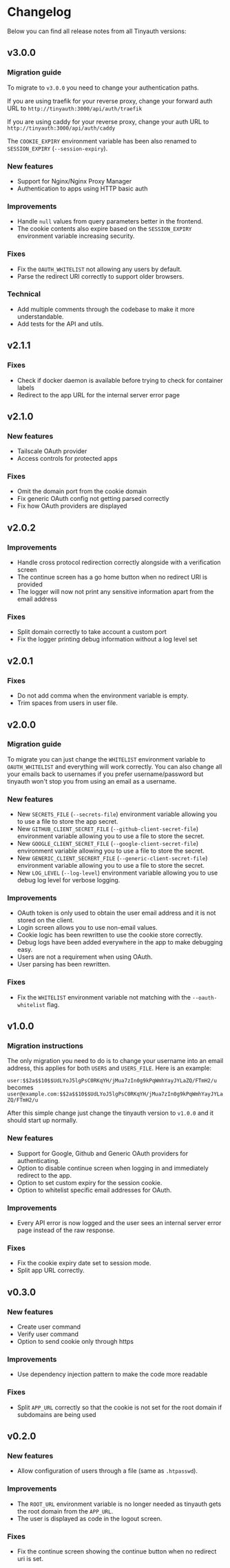 # Changelog

Below you can find all release notes from all Tinyauth versions:

## v3.0.0

### Migration guide

To migrate to `v3.0.0` you need to change your authentication paths.

If you are using traefik for your reverse proxy, change your forward auth URL to `http://tinyauth:3000/api/auth/traefik`

If you are using caddy for your reverse proxy, change your auth URL to `http://tinyauth:3000/api/auth/caddy`

The `COOKIE_EXPIRY` environment variable has been also renamed to `SESSION_EXPIRY` (`--session-expiry`).

### New features

- Support for Nginx/Nginx Proxy Manager
- Authentication to apps using HTTP basic auth

### Improvements

- Handle `null` values from query parameters better in the frontend.
- The cookie contents also expire based on the `SESSION_EXPIRY` environment variable increasing security.

### Fixes

- Fix the `OAUTH_WHITELIST` not allowing any users by default.
- Parse the redirect URI correctly to support older browsers.

### Technical

- Add multiple comments through the codebase to make it more understandable.
- Add tests for the API and utils.

## v2.1.1

### Fixes

- Check if docker daemon is available before trying to check for container labels
- Redirect to the app URL for the internal server error page

## v2.1.0

### New features

- Tailscale OAuth provider
- Access controls for protected apps

### Fixes

- Omit the domain port from the cookie domain
- Fix generic OAuth config not getting parsed correctly
- Fix how OAuth providers are displayed

## v2.0.2

### Improvements

- Handle cross protocol redirection correctly alongside with a verification screen
- The continue screen has a go home button when no redirect URI is provided
- The logger will now not print any sensitive information apart from the email address

### Fixes

- Split domain correctly to take account a custom port
- Fix the logger printing debug information without a log level set

## v2.0.1

### Fixes

- Do not add comma when the environment variable is empty.
- Trim spaces from users in user file.

## v2.0.0

### Migration guide

To migrate you can just change the `WHITELIST` environment variable to `OAUTH_WHITELIST` and everything will work correctly. You can also change all your emails back to usernames if you prefer username/password but tinyauth won't stop you from using an email as a username.

### New features

- New `SECRETS_FILE` (`--secrets-file`) environment variable allowing you to use a file to store the app secret.
- New `GITHUB_CLIENT_SECRET_FILE` (`--github-client-secret-file`) environment variable allowing you to use a file to store the secret.
- New `GOOGLE_CLIENT_SECRET_FILE` (`--google-client-secret-file`) environment variable allowing you to use a file to store the secret.
- New `GENERIC_CLIENT_SECRERT_FILE` (`--generic-client-secret-file`) environment variable allowing you to use a file to store the secret.
- New `LOG_LEVEL` (`--log-level`) environment variable allowing you to use debug log level for verbose logging.

### Improvements

- OAuth token is only used to obtain the user email address and it is not stored on the client.
- Login screen allows you to use non-email values.
- Cookie logic has been rewritten to use the cookie store correctly.
- Debug logs have been added everywhere in the app to make debugging easy.
- Users are not a requirement when using OAuth.
- User parsing has been rewritten.

### Fixes

- Fix the `WHITELIST` environment variable not matching with the `--oauth-whitelist` flag.

## v1.0.0

### Migration instructions

The only migration you need to do is to change your username into an email address, this applies for both `USERS` and `USERS_FILE`. Here is an example:

`user:$$2a$$10$$UdLYoJ5lgPsC0RKqYH/jMua7zIn0g9kPqWmhYayJYLaZQ/FTmH2/u` becomes `user@example.com:$$2a$$10$$UdLYoJ5lgPsC0RKqYH/jMua7zIn0g9kPqWmhYayJYLaZQ/FTmH2/u`

After this simple change just change the tinyauth version to `v1.0.0` and it should start up normally.

### New features

- Support for Google, Github and Generic OAuth providers for authenticating.
- Option to disable continue screen when logging in and immediately redirect to the app.
- Option to set custom expiry for the session cookie.
- Option to whitelist specific email addresses for OAuth.

### Improvements

- Every API error is now logged and the user sees an internal server error page instead of the raw response.

### Fixes

- Fix the cookie expiry date set to session mode.
- Split app URL correctly.

## v0.3.0

### New features

- Create user command
- Verify user command
- Option to send cookie only through https

### Improvements

- Use dependency injection pattern to make the code more readable

### Fixes

- Split `APP_URL` correctly so that the cookie is not set for the root domain if subdomains are being used

## v0.2.0

### New features

- Allow configuration of users through a file (same as `.htpasswd`).

### Improvements

- The `ROOT_URL` environment variable is no longer needed as tinyauth gets the root domain from the `APP_URL`.
- The user is displayed as code in the logout screen.

### Fixes

- Fix the continue screen showing the continue button when no redirect uri is set.
